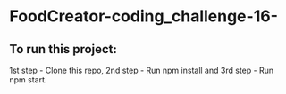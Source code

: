 # FoodCreator-coding_challenge-16-

## To run this project:
1st step - Clone this repo,
2nd step - Run npm install and
3rd step - Run npm start.
